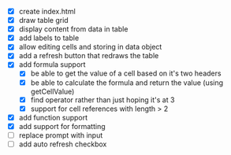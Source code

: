 - [x] create index.html
- [x] draw table grid
- [x] display content from data in table
- [x] add labels to table
- [x] allow editing cells and storing in data object
- [x] add a refresh button that redraws the table
- [x] add formula support
  - [x] be able to get the value of a cell based on it's two headers
  - [x] be able to calculate the formula and return the value (using getCellValue)
  - [x] find operator rather than just hoping it's at 3
  - [x] support for cell references with length > 2
- [x] add function support
- [x] add support for formatting
- [ ] replace prompt with input
- [ ] add auto refresh checkbox
